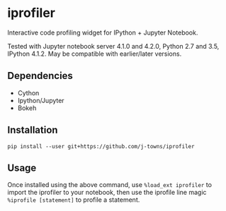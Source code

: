 # iprofiler
Interactive code profiling widget for IPython + Jupyter Notebook.

Tested with Jupyter notebook server 4.1.0 and 4.2.0, Python 2.7 and 3.5, IPython 4.1.2. May be compatible with earlier/later versions.

## Dependencies
+ Cython
+ Ipython/Jupyter
+ Bokeh

## Installation
`pip install --user git+https://github.com/j-towns/iprofiler`

## Usage
Once installed using the above command, use
`%load_ext iprofiler`
to import the iprofiler to your notebook, then use the iprofile line magic
`%iprofile [statement]`
to profile a statement.
